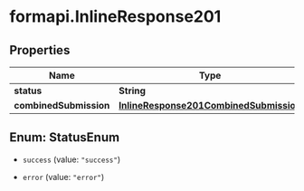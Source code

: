 # formapi.InlineResponse201

## Properties
Name | Type | Description | Notes
------------ | ------------- | ------------- | -------------
**status** | **String** |  |
**combinedSubmission** | [**InlineResponse201CombinedSubmission**](InlineResponse201CombinedSubmission.md) |  | [optional]


<a name="StatusEnum"></a>
## Enum: StatusEnum


* `success` (value: `"success"`)

* `error` (value: `"error"`)




